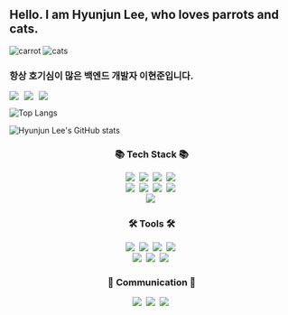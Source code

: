 ## Hello. I am Hyunjun Lee, who loves parrots and cats.
![carrot](https://github.com/user-attachments/assets/16420421-957b-4ee8-aa24-9dd237e6f8d5) ![cats](https://github.com/user-attachments/assets/425ac106-6e2c-4378-bed7-4ca87324c866)

### 항상 호기심이 많은 백엔드 개발자 이현준입니다.

<div style="display:flex; flex-direction:row; gap:10px;">
    <a href="https://hyunjuns.tistory.com">
        <img src="https://img.shields.io/badge/Tistory-000000?style=for-the-badge&logo=Tistory&logoColor=white"> 
    </a>
    <a href="mailto:korong0811@naver.com">
        <img src="https://img.shields.io/badge/Email-03C75A?style=for-the-badge&logo=Naver&logoColor=white"> 
    </a>
    <a href="https://www.instagram.com/juns0811/">
        <img src="https://img.shields.io/badge/Instagram-E4405F?style=for-the-badge&logo=Instagram&logoColor=white"> 
    </a>
</div>

![Top Langs](https://github-readme-stats.vercel.app/api/top-langs/?username=Hyun-jun-Lee0811&layout=compact)

![Hyunjun Lee's GitHub stats](https://github-readme-stats.vercel.app/api?username=Hyun-jun-Lee0811&show_icons=true&theme=default&text_color=000000)

<h3 align="center">📚 Tech Stack 📚</h3>
<p align="center">
  <img src="https://img.shields.io/badge/Java-007396?style=for-the-badge&logo=Java&logoColor=white"/>&nbsp
  <img src="https://img.shields.io/badge/Spring-6DB33F?style=for-the-badge&logo=Spring&logoColor=white"/>&nbsp
  <img src="https://img.shields.io/badge/SpringBoot-6DB33F?style=for-the-badge&logo=SpringBoot&logoColor=white"/>&nbsp
  <img src="https://img.shields.io/badge/MariaDB-003545?style=for-the-badge&logo=MariaDB&logoColor=white"/>&nbsp
  <br>
  <img src="https://img.shields.io/badge/AWS-FF9900?style=for-the-badge&logo=AmazonAWS&logoColor=white"/>&nbsp
  <img src="https://img.shields.io/badge/Redis-DC382D?style=for-the-badge&logo=Redis&logoColor=white"/>&nbsp
  <img src="https://img.shields.io/badge/Elasticsearch-005571?style=for-the-badge&logo=Elasticsearch&logoColor=white"/>&nbsp
  <img src="https://img.shields.io/badge/C++-00599C?style=for-the-badge&logo=C%2B%2B&logoColor=white"/>&nbsp
  <br>
  <img src="https://img.shields.io/badge/Javascript-ffb13b?style=for-the-badge&logo=javascript&logoColor=white"/>&nbsp
</p>

<h3 align="center">🛠 Tools 🛠</h3>
<p align="center">
  <img src="https://img.shields.io/badge/Visual Studio Code-007ACC?style=for-the-badge&logo=Visual Studio Code&logoColor=white"/>&nbsp
  <img src="https://img.shields.io/badge/Visual Studio-5C2D91?style=for-the-badge&logo=Visual Studio&logoColor=white"/>&nbsp
  <img src="https://img.shields.io/badge/Eclipse IDE-2C2255?style=for-the-badge&logo=Eclipse IDE&logoColor=white"/>&nbsp
  <img src="https://img.shields.io/badge/DBeaver-372923?style=for-the-badge&logo=DBeaver&logoColor=white"/>&nbsp
  <br>
  <img src="https://img.shields.io/badge/IntelliJ IDEA-000000?style=for-the-badge&logo=IntelliJ IDEA&logoColor=white"/>&nbsp
  <img src="https://img.shields.io/badge/Postman-FF6C37?style=for-the-badge&logo=Postman&logoColor=white"/>&nbsp
  <img src="https://img.shields.io/badge/Swagger-85EA2D?style=for-the-badge&logo=Swagger&logoColor=black"/>&nbsp
</p>

<h3 align="center">💬 Communication 💬</h3>
<p align="center">
  <img src="https://img.shields.io/badge/Slack-4A154B?style=for-the-badge&logo=Slack&logoColor=white"/>&nbsp
  <img src="https://img.shields.io/badge/Discord-5865F2?style=for-the-badge&logo=Discord&logoColor=white"/>&nbsp
  <img src="https://img.shields.io/badge/Gather-8C5E58?style=for-the-badge&logo=Gather&logoColor=white"/>&nbsp
</p>
